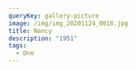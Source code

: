 ```yaml
---
queryKey: gallery-picture
image: /img/img_20201124_0018.jpg
title: Nancy
description: "1951"
tags:
  - One
---
```

